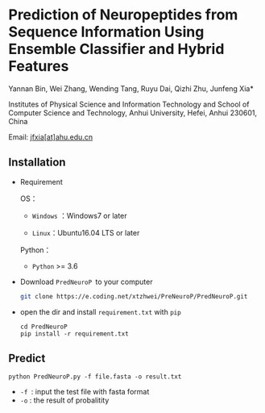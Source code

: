 # Prediction of Neuropeptides from Sequence Information Using Ensemble Classifier and Hybrid Features

Yannan Bin, Wei Zhang, Wending Tang, Ruyu Dai, Qizhi Zhu, Junfeng Xia*  

Institutes of Physical Science and Information Technology and School of Computer Science and Technology, Anhui University, Hefei, Anhui 230601, China

Email: [jfxia[at]ahu.edu.cn](mailto:jfxia@ahu.edu.cn)



## Installation

- Requirement
  
  OS：
  
  - `Windows` ：Windows7 or later
  
  - `Linux`：Ubuntu16.04 LTS or later
  
  Python：
  
  - `Python` >= 3.6
  
- Download `PredNeuroP `to your computer

  ```bash
  git clone https://e.coding.net/xtzhwei/PreNeuroP/PredNeuroP.git
  ```

- open the dir and install `requirement.txt` with `pip`

  ```
  cd PredNeuroP
  pip install -r requirement.txt
  ```

## Predict 

```
python PredNeuroP.py -f file.fasta -o result.txt
```

- `-f `: input the test file with fasta format
- `-o` : the result of probalitity 